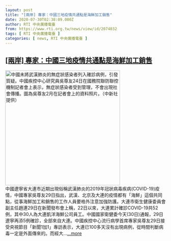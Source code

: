 ```yaml
---
layout: post
title: "[兩岸] 專家：中國三地疫情共通點是海鮮加工銷售"
date: 2020-07-30T02:38:09.000Z
author: RTI 中央廣播電臺
from: https://www.rti.org.tw/news/view/id/2074032
tags: [ RTI 中央廣播電臺 ]
categories: [ news, RTI 中央廣播電臺 ]
---
```

<!--1596076689000-->
[[兩岸] 專家：中國三地疫情共通點是海鮮加工銷售](https://www.rti.org.tw/news/view/id/2074032)
------

<div>
<img src="https://static.rti.org.tw/assets/thumbnails/2020/03/24/20200324000178M.jpg" width="360" alt="中國未將武漢肺炎的無症狀感染者列入確診病例，引發質疑。中國疾控中心研究員吳尊友24日在國務院聯防聯控機制記者會上表示，無症狀感染者受到管理，不會出現社會傳播。圖為吳尊友2月在記者會上的資料照片。（中新社提供）" title="中國未將武漢肺炎的無症狀感染者列入確診病例，引發質疑。中國疾控中心研究員吳尊友24日在國務院聯防聯控機制記者會上表示，無症狀感染者受到管理，不會出現社會傳播。圖為吳尊友2月在記者會上的資料照片。（中新社提供）"><br>中國遼寧省大連市近期出現俗稱武漢肺炎的2019年冠狀病毒疾病(COVID-19)疫情，中國專家吳尊友29日指出，武漢、北京及大連的疫情都有「海鮮」這個共同點，從事海鮮加工和銷售的工作人員要格外注意加強防護。大連市衛生健康委員會副主任趙連29日在新聞發布會上稱，22日以來，大連累計確診COVID-19共52例，其中30人為大連凱洋海鮮公司員工。中國國家衛健委今天(30日)通報，29日遼寧再添5例確診，全部來自大連。中國疾控中心流行病學首席專家吳尊友29日接受央視節目「新聞1加1」專訪表示，大連已100多天沒有出現病例，從時間判斷病毒一定是外面傳來的。而經大...<a target="_blank" href="https://www.rti.org.tw/news/view/id/2074032">...more</a>
</div>
